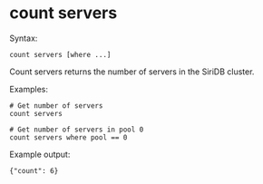count servers
=============

Syntax:

	count servers [where ...]
	
Count servers returns the number of servers in the SiriDB cluster.

Examples:

	# Get number of servers
	count servers 
	
	# Get number of servers in pool 0
	count servers where pool == 0

Example output:

	{"count": 6}